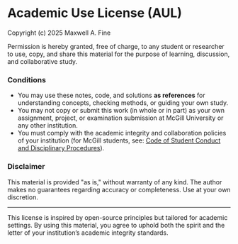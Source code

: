 # Academic Use License (AUL)

Copyright (c) 2025 Maxwell A. Fine

Permission is hereby granted, free of charge, to any student or researcher to use,
copy, and share this material for the purpose of learning, discussion, and
collaborative study.

### Conditions
- You may use these notes, code, and solutions **as references** for understanding
  concepts, checking methods, or guiding your own study.
- You may not copy or submit this work (in whole or in part) as your own
  assignment, project, or examination submission at McGill University or any
  other institution.
- You must comply with the academic integrity and collaboration policies of
  your institution (for McGill students, see:
  [Code of Student Conduct and Disciplinary Procedures](https://www.mcgill.ca/students/srr/honest)).

### Disclaimer
This material is provided "as is," without warranty of any kind. The author makes
no guarantees regarding accuracy or completeness. Use at your own discretion.

---

This license is inspired by open-source principles but tailored for academic
settings. By using this material, you agree to uphold both the spirit and the
letter of your institution’s academic integrity standards.
